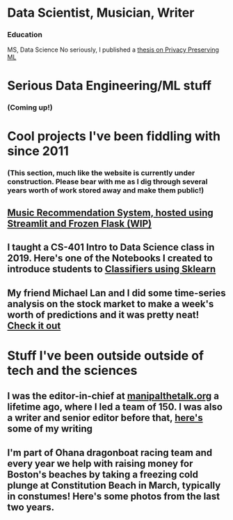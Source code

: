 # Data Scientist, Musician, Writer

### Education
MS, Data Science
No seriously, I published a [thesis on Privacy Preserving ML](https://digitalcommons.njit.edu/theses/1792/)

# Serious Data Engineering/ML stuff

### (Coming up!)

# Cool projects I've been fiddling with since 2011
### (This section, much like the website is currently under construction. Please bear with me as I dig through several years worth of work stored away and make them public!)

## [Music Recommendation System, hosted using Streamlit and Frozen Flask (WIP)](https://github.com/EruditeStranger/Music_Rec/tree/main)

## I taught a CS-401 Intro to Data Science class in 2019. Here's one of the Notebooks I created to introduce students to [Classifiers using Sklearn](https://github.com/EruditeStranger/CS-301-Scikit-Learn)

## My friend Michael Lan and I did some time-series analysis on the stock market to make a week's worth of predictions and it was pretty neat! [Check it out](https://github.com/EruditeStranger/Stock-Market-Analysis)

# Stuff I've been outside outside of tech and the sciences
## I was the editor-in-chief at [manipalthetalk.org](manipalthetalk.org) a lifetime ago, where I led a team of 150. I was also a writer and senior editor before that, [here's](https://www.manipalthetalk.org/?s=rahul+basu) some of my writing

## I'm part of Ohana dragonboat racing team and every year we help with raising money for Boston's beaches by taking a freezing cold plunge at Constitution Beach in March, typically in constumes! Here's some photos from the last two years.




